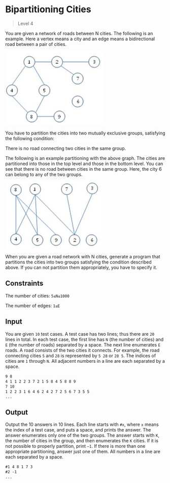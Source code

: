 ﻿# Bipartitioning Cities
> Level 4

You are given a network of roads between N cities.
The following is an example.
Here a vertex means a city and an edge means a bidirectional road between a pair of cities. 

![1](1.jpg)

You have to partition the cities into two mutually exclusive groups, satisfying the following condition:

There is no road connecting two cities in the same group.

The following is an example partitioning with the above graph.
The cities are partitioned into those in the top level and those in the bottom level.
You can see that there is no road between cities in the same group.
Here, the city 6 can belong to any of the two groups. 

![2](2.jpg)

When you are given a road network with N cities, generate a program that partitions the cities into two groups satisfying the condition described above. If you can not partition them appropriately, you have to specify it.

## Constraints

The number of cities: `5≤N≤1000`

The number of edges: `1≤E`

## Input

You are given `10` test cases.
A test case has two lines; thus there are `20` lines in total.
In each test case, the first line has `N` (the number of cities) and `E` (the number of roads) separated by a space.
The next line enumerates `E` roads.
A road consists of the two cities it connects.
For example, the road connecting cities `5` and `28` is represented by `5 28` or `28 5`.
The indices of cities are `1` through `N`.
All adjacent numbers in a line are each separated by a space.

```
9 8 
4 1 1 2 2 3 7 2 1 5 8 4 5 8 8 9
7 10
1 2 2 3 1 6 4 6 2 4 2 7 2 5 6 7 3 5 5
...
```

## Output

Output the 10 answers in 10 lines.
Each line starts with `#x`, where `x` means the index of a test case, and puts a space, and prints the answer.
The answer enumerates only one of the two groups.
The answer starts with `K`, the number of cities in the group, and then enumerates the `K` cities.
If it is not possible to properly partition, print `–1`.
If there is more than one appropriate partitioning, answer just one of them.
All numbers in a line are each separated by a space.

```
#1 4 8 1 7 3
#2 -1
...
```